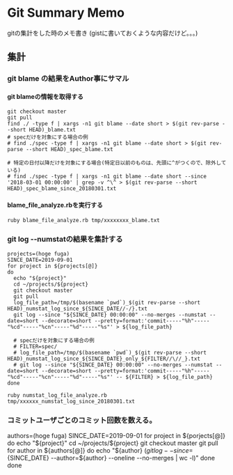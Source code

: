 # Git Summary Memo
gitの集計をした時のメモ書き
(gistに書いておくような内容だけど。。。)

## 集計

### git blame の結果をAuthor事にサマル

#### git blameの情報を取得する

```
git checkout master
git pull
find ./ -type f | xargs -n1 git blame --date short > $(git rev-parse --short HEAD)_blame.txt
# specだけを対象にする場合の例
# find ./spec -type f | xargs -n1 git blame --date short > $(git rev-parse --short HEAD)_spec_blame.txt

# 特定の日付以降だけを対象にする場合(特定日以前のものは、先頭に^がつくので、除外している)
# find ./spec -type f | xargs -n1 git blame --date short --since '2018-03-01 00:00:00' | grep -v ^\^ > $(git rev-parse --short HEAD)_spec_blame_since_20180301.txt
```

#### blame_file_analyze.rbを実行する

```
ruby blame_file_analyze.rb tmp/xxxxxxxx_blame.txt
```

### git log --numstatの結果を集計する

```
projects=(hoge fuga)
SINCE_DATE=2019-09-01
for project in ${projects[@]}
do
  echo "${project}"
  cd ~/projects/${project}
  git checkout master
  git pull
  log_file_path=/tmp/$(basename `pwd`)_$(git rev-parse --short HEAD)_numstat_log_since_${SINCE_DATE//-/}.txt
  git log --since "${SINCE_DATE} 00:00:00" --no-merges --numstat --date=short --decorate=short --pretty=format:'commit-----"%h"-----"%cd"-----"%cn"-----"%d"-----"%s"' > ${log_file_path}

  # specだけを対象にする場合の例
  # FILTER=spec/
  # log_file_path=/tmp/$(basename `pwd`)_$(git rev-parse --short HEAD)_numstat_log_since_${SINCE_DATE}_only_${FILTER//\//_}.txt
  # git log --since "${SINCE_DATE} 00:00:00" --no-merges --numstat --date=short --decorate=short --pretty=format:'commit-----"%h"-----"%cd"-----"%cn"-----"%d"-----"%s"' -- ${FILTER} > ${log_file_path}
done
```

```
ruby numstat_log_file_analyze.rb tmp/xxxxxx_numstat_log_since_20180301.txt
```

### コミットユーザごとのコミット回数を数える。
authors=(hoge fuga)
SINCE_DATE=2019-09-01
for project in ${porjects[@]}
do
  echo "${project}"
  cd ~/projects/${project}
  git checkout master
  git pull
  for author in ${authors[@]}
  do
    echo "${author} $(git log --since=${SINCE_DATE} --author=${author} --oneline --no-merges | wc -l)"
  done
done
